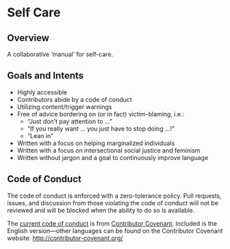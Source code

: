 # Self Care

## Overview

A collaborative ‘manual’ for self-care.

## Goals and Intents

* Highly accessible
* Contributors abide by a code of conduct
* Utilizing content/trigger warnings
* Free of advice bordering on (or in fact) victim-blaming, i.e.:
  * “Just don’t pay attention to …”
  * “If you really want … you just have to stop doing …!”
  * “Lean in”
* Written with a focus on helping marginalized individuals
* Written with a focus on intersectional social justice and feminism
* Written without jargon and a goal to continuously improve language

## Code of Conduct

The code of conduct is enforced with a zero-tolerance policy. Pull requests,
issues, and discussion from those violating the code of conduct will not be
reviewed and will be blocked when the ability to do so is available.

The [current code of conduct](CODE_OF_CONDUCT.english.md) is from
[Contributor Covenant](http://contributor-covenant.org/).
Included is the English version—other languages can be found on the
Contributor Covenant website: http://contributor-covenant.org/
